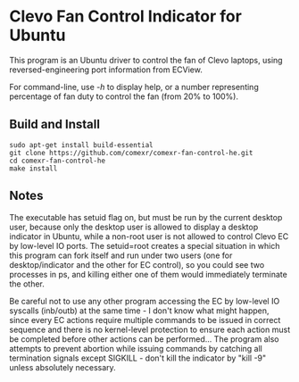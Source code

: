 Clevo Fan Control Indicator for Ubuntu
======================================

This program is an Ubuntu driver to control the fan of Clevo laptops, using reversed-engineering port information from ECView.

For command-line, use *-h* to display help, or a number representing percentage of fan duty to control the fan (from 20% to 100%).


Build and Install
-----------------

```shell
sudo apt-get install build-essential
git clone https://github.com/comexr/comexr-fan-control-he.git
cd comexr-fan-control-he
make install
```


Notes
-----

The executable has setuid flag on, but must be run by the current desktop user,
because only the desktop user is allowed to display a desktop indicator in
Ubuntu, while a non-root user is not allowed to control Clevo EC by low-level
IO ports. The setuid=root creates a special situation in which this program can
fork itself and run under two users (one for desktop/indicator and the other
for EC control), so you could see two processes in ps, and killing either one
of them would immediately terminate the other.

Be careful not to use any other program accessing the EC by low-level IO
syscalls (inb/outb) at the same time - I don't know what might happen, since
every EC actions require multiple commands to be issued in correct sequence and
there is no kernel-level protection to ensure each action must be completed
before other actions can be performed... The program also attempts to prevent
abortion while issuing commands by catching all termination signals except
SIGKILL - don't kill the indicator by "kill -9" unless absolutely necessary.

